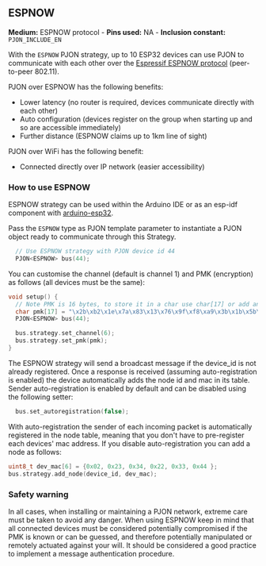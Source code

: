 ## ESPNOW

**Medium:** ESPNOW protocol -
**Pins used:** NA -
**Inclusion constant:** `PJON_INCLUDE_EN`

With the `ESPNOW` PJON strategy, up to 10 ESP32 devices can use PJON to communicate with each other over
the [Espressif ESPNOW protocol](https://www.espressif.com/en/products/software/esp-now/overview) (peer-to-peer 802.11).

PJON over ESPNOW has the following benefits:
* Lower latency (no router is required, devices communicate directly with each other)
* Auto configuration (devices register on the group when starting up and so are accessible immediately)
* Further distance (ESPNOW claims up to 1km line of sight)

PJON over WiFi has the following benefit:
* Connected directly over IP network (easier accessibility)

### How to use ESPNOW
ESPNOW strategy can be used within the Arduino IDE or as an esp-idf component with [arduino-esp32](https://github.com/espressif/arduino-esp32).

Pass the `ESPNOW` type as PJON template parameter to instantiate a
PJON object ready to communicate through this Strategy.

```cpp  
  // Use ESPNOW strategy with PJON device id 44
  PJON<ESPNOW> bus(44);
```

You can customise the channel (default is channel 1) and PMK (encryption) as follows (all devices must be the same):
```cpp
void setup() {
  // Note PMK is 16 bytes, to store it in a char use char[17] or add an extra byte for the null terminator
  char pmk[17] = "\x2b\xb2\x1e\x7a\x83\x13\x76\x9f\xf8\xa9\x3b\x1b\x5b\x52\xd0\x70";
  PJON<ESPNOW> bus(44);

  bus.strategy.set_channel(6);
  bus.strategy.set_pmk(pmk);
}
```

The ESPNOW strategy will send a broadcast message if the device_id is not already registered. Once a response is received (assuming auto-registration is enabled) the device automatically adds the node id and mac in its table. Sender auto-registration is enabled by default and can be disabled using the following setter:

```cpp
  bus.set_autoregistration(false);
```

With auto-registration the sender of each incoming packet is automatically registered in the node table, meaning that you don't have to pre-register each devices' mac address. If you disable auto-registration you can add a node as follows:

```cpp
uint8_t dev_mac[6] = {0x02, 0x23, 0x34, 0x22, 0x33, 0x44 };
bus.strategy.add_node(device_id, dev_mac);
```

### Safety warning
In all cases, when installing or maintaining a PJON network, extreme care must be taken to avoid any danger.
When using ESPNOW keep in mind that all connected devices must be considered potentially compromised if the PMK is known
or can be guessed, and therefore potentially manipulated or remotely actuated against your will. It should be considered
a good practice to implement a message authentication procedure.
